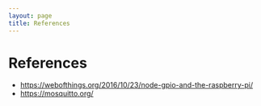 ```yaml
---
layout: page
title: References
---
```



# References

* https://webofthings.org/2016/10/23/node-gpio-and-the-raspberry-pi/
* https://mosquitto.org/
